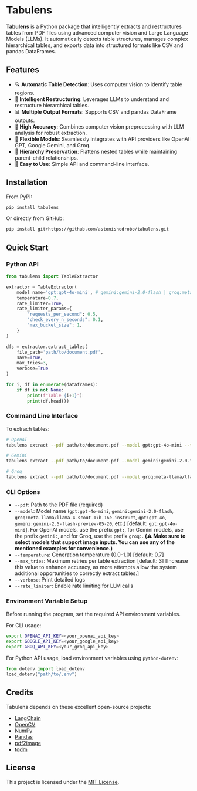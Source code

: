 # Tabulens

**Tabulens** is a Python package that intelligently extracts and restructures tables from PDF files using advanced computer vision and Large Language Models (LLMs). It automatically detects table structures, manages complex hierarchical tables, and exports data into structured formats like CSV and pandas DataFrames.

## Features

* 🔍 **Automatic Table Detection**: Uses computer vision to identify table regions.
* 🧠 **Intelligent Restructuring**: Leverages LLMs to understand and restructure hierarchical tables.
* 📊 **Multiple Output Formats**: Supports CSV and pandas DataFrame outputs.
* 🎯 **High Accuracy**: Combines computer vision preprocessing with LLM analysis for robust extraction.
* 🔧 **Flexible Models**: Seamlessly integrates with API providers like OpenAI GPT, Google Gemini, and Groq.
* 📝 **Hierarchy Preservation**: Flattens nested tables while maintaining parent-child relationships.
* 🚀 **Easy to Use**: Simple API and command-line interface.

## Installation

From PyPI:

```bash
pip install tabulens
```

Or directly from GitHub:

```bash
pip install git+https://github.com/astonishedrobo/tabulens.git
```

## Quick Start

### Python API

```python
from tabulens import TableExtractor

extractor = TableExtractor(
    model_name='gpt:gpt-4o-mini', # gemini:gemini-2.0-flash | groq:meta-llama/llama-4-scout-17b-16e-instruct
    temperature=0.7,
    rate_limiter=True,
    rate_limiter_params={
        "requests_per_second": 0.5, 
        "check_every_n_seconds": 0.1, 
        "max_bucket_size": 1,
    }
)

dfs = extractor.extract_tables(
    file_path='path/to/document.pdf',
    save=True,
    max_tries=3,
    verbose=True
)

for i, df in enumerate(dataframes):
    if df is not None:
        print(f"Table {i+1}")
        print(df.head())
```

### Command Line Interface

To extrach tables:

```bash
# OpenAI 
tabulens extract --pdf path/to/document.pdf --model gpt:gpt-4o-mini --temperature 0.7 --max_tries 3 --verbose

# Gemini
tabulens extract --pdf path/to/document.pdf --model gemini:gemini-2.0-flash --temperature 0.7 --max_tries 3 --verbose

# Groq
tabulens extract --pdf path/to/document.pdf --model groq:meta-llama/llama-4-scout-17b-16e-instruct --temperature 0.7 --max_tries 3 --verbose
```

### CLI Options

* `--pdf`: Path to the PDF file (required)
* `--model`: Model name (`gpt:gpt-4o-mini`, `gemini:gemini-2.0-flash`, `groq:meta-llama/llama-4-scout-17b-16e-instruct`, `gpt:gpt-4o`, `gemini:gemini-2.5-flash-preview-05-20`, etc.) [default: `gpt:gpt-4o-mini`]. For OpenAI models, use the prefix `gpt:`, for Gemini models, use the prefix `gemini:`, and for Groq, use the prefix `groq:`. **(⚠️ Make sure to select models that support image inputs. You can use any of the mentioned examples for convenience.)**
* `--temperature`: Generation temperature (0.0-1.0) [default: 0.7]
* `--max_tries`: Maximum retries per table extraction [default: 3] [Increase this value to enhance accuracy, as more attempts allow the system additional opportunities to correctly extract tables.]
* `--verbose`: Print detailed logs
* `--rate_limiter`: Enable rate limiting for LLM calls

### Environment Variable Setup

Before running the program, set the required API environment variables.

For CLI usage:

```bash
export OPENAI_API_KEY=<your_openai_api_key>
export GOOGLE_API_KEY=<your_google_api_key>
export GROQ_API_KEY=<your_groq_api_key>
```

For Python API usage, load environment variables using `python-dotenv`:

```python
from dotenv import load_dotenv
load_dotenv("path/to/.env")
```

## Credits

Tabulens depends on these excellent open-source projects:

* [LangChain](https://github.com/langchain-ai/langchain)
* [OpenCV](https://github.com/opencv/opencv-python)
* [NumPy](https://github.com/numpy/numpy)
* [Pandas](https://github.com/pandas-dev/pandas)
* [pdf2image](https://github.com/Belval/pdf2image)
* [tqdm](https://github.com/tqdm/tqdm)

## License

This project is licensed under the [MIT License](LICENSE).